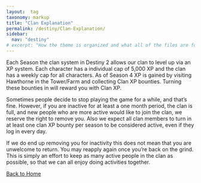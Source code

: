```yaml
---
layout:  tag
taxonomy: markup
title: "Clan Explanation"
permalink: /destiny/Clan-Explanation/
sidebar:
  nav: "destiny"
# excerpt: "How the theme is organized and what all of the files are for."
---
```



Each Season the clan system in Destiny 2 allows our clan to level up via an XP system. Each character has a individual cap of 5,000 XP and the clan has a weekly cap for all characters. As of Season 4 XP is gained by visiting Hawthorne in the Tower/Farm and collecting Clan XP bounties. Turning these bounties in will reward you with Clan XP.

Sometimes people decide to stop playing the game for a while, and that’s fine. However, if you are inactive for at least a one month period, the clan is full, and new people who are more active would like to join the clan, we reserve the right to remove you. Also we expect all clan members to turn in at least one clan XP bounty per season to be considered active, even if they log in every day.

If we do end up removing you for inactivity this does not mean that you are unwelcome to return. You may reapply again once you’re back on the grind. This is simply an effort to keep as many active people in the clan as possible, so that we can all enjoy doing activities together.

[Back to Home](https://snowstormclan.github.io/Welcome-Packet/)
